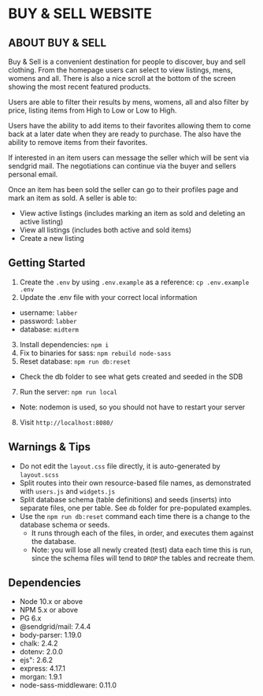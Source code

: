 # BUY & SELL WEBSITE

## ABOUT BUY & SELL
Buy & Sell is a convenient destination for people to discover, buy and sell clothing. From the homepage users can select to view listings, mens, womens and all. There is also a nice scroll at the bottom of the screen showing the most recent featured products.

 Users are able to filter their results by mens, womens, all and also filter by price, listing items from High to Low or Low to High.

Users have the ability to add items to their favorites allowing them to come back at a later date when they are ready to purchase. The also have the ability to remove items from their favorites.

If interested in an item users can message the seller which will be sent via sendgrid mail. The negotiations can continue via the buyer and sellers personal email.

Once an item has been sold the seller can go to their profiles page and mark an item as sold. A seller is able to: 
- View active listings (includes marking an item as sold and deleting an active listing)
- View all listings (includes both active and sold items)
- Create a new listing

## Getting Started

1. Create the `.env` by using `.env.example` as a reference: `cp .env.example .env`
2. Update the .env file with your correct local information 
  - username: `labber` 
  - password: `labber` 
  - database: `midterm`
3. Install dependencies: `npm i`
4. Fix to binaries for sass: `npm rebuild node-sass`
5. Reset database: `npm run db:reset`
  - Check the db folder to see what gets created and seeded in the SDB
7. Run the server: `npm run local`
  - Note: nodemon is used, so you should not have to restart your server
8. Visit `http://localhost:8080/`

## Warnings & Tips

- Do not edit the `layout.css` file directly, it is auto-generated by `layout.scss`
- Split routes into their own resource-based file names, as demonstrated with `users.js` and `widgets.js`
- Split database schema (table definitions) and seeds (inserts) into separate files, one per table. See `db` folder for pre-populated examples. 
- Use the `npm run db:reset` command each time there is a change to the database schema or seeds. 
  - It runs through each of the files, in order, and executes them against the database. 
  - Note: you will lose all newly created (test) data each time this is run, since the schema files will tend to `DROP` the tables and recreate them.

## Dependencies

- Node 10.x or above
- NPM 5.x or above
- PG 6.x
- @sendgrid/mail: 7.4.4
- body-parser: 1.19.0
- chalk: 2.4.2
- dotenv: 2.0.0
- ejs": 2.6.2
- express: 4.17.1
- morgan: 1.9.1
- node-sass-middleware: 0.11.0

